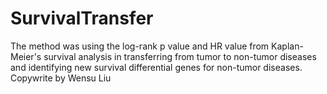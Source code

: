 # SurvivalTransfer
The method was using the log-rank p value and HR value from Kaplan-Meier's survival analysis in transferring from tumor to non-tumor diseases and identifying new survival differential genes for non-tumor diseases. 
Copywrite by Wensu Liu
